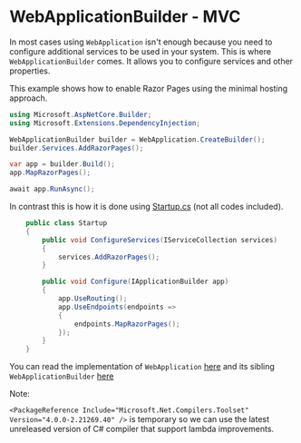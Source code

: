 # WebApplicationBuilder - MVC

In most cases using ```WebApplication``` isn't enough because you need to configure additional services to be used in your system. This is where ```WebApplicationBuilder``` comes. It allows you to configure services and other properties.

This example shows how to enable Razor Pages using the minimal hosting approach.

``` csharp
using Microsoft.AspNetCore.Builder;
using Microsoft.Extensions.DependencyInjection;

WebApplicationBuilder builder = WebApplication.CreateBuilder();
builder.Services.AddRazorPages();

var app = builder.Build();
app.MapRazorPages();

await app.RunAsync();
```

In contrast this is how it is done using [Startup.cs](/projects/razor-pages/hello-world/src/Program.cs) (not all codes included). 

``` csharp
    public class Startup
    {
        public void ConfigureServices(IServiceCollection services)
        {
            services.AddRazorPages();
        }

        public void Configure(IApplicationBuilder app)
        {
            app.UseRouting();
            app.UseEndpoints(endpoints =>
            {
                endpoints.MapRazorPages();
            });
        }
    }
```    


You can read the implementation of ```WebApplication``` [here](https://github.com/dotnet/aspnetcore/blob/main/src/DefaultBuilder/src/WebApplication.cs) and its sibling ```WebApplicationBuilder``` [here](https://github.com/dotnet/aspnetcore/blob/main/src/DefaultBuilder/src/WebApplicationBuilder.cs)

Note:

```<PackageReference Include="Microsoft.Net.Compilers.Toolset" Version="4.0.0-2.21269.40" />``` is temporary so we can use the latest unreleased version of C# compiler that support lambda improvements.

